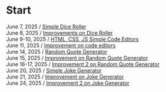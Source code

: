 # Start
June 7, 2025 / [Simple Dice Roller](20250607-dice-roller) <br/>
June 8, 2025 / [Improvements on Dice Roller](20250607-dice-roller/dice-roller-improved) <br/>
June 9-10, 2025 / [HTML, CSS, JS Simple Code Editors](20250609-code-editor) <br/>
June 11, 2025 / [Improvement on code editors](20250609-code-editor/code-editor-improved) <br/>
June 14, 2025 / [Random Quote Generator](20250614-random-quote-generator) <br/>
June 15, 2025 / [Improvement on Random Quote Generator](20250614-random-quote-generator/20250614-random-quote-generator-improved) <br/>
June 16-17, 2025 / [Improvement 2 on Random Quote Generator](20250614-random-quote-generator/20250614-random-quote-generator-improved-2) <br/>
June 20, 2025 / [Simple Joke Generator](20250620-joke-generator) <br/>
June 21, 2025 / [Improvement on Joke Generator](20250620-joke-generator/20250620-joke-generator-improved) <br/>
June 24, 2025 / [Improvement 2 on Joke Generator](20250620-joke-generator/20250624-joke-generator-improved-2) <br/>
